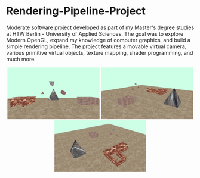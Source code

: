 # Rendering-Pipeline-Project

Moderate software project developed as part of my Master's degree studies at HTW Berlin - University of Applied Sciences. The goal was to explore Modern OpenGL, expand my knowledge of computer graphics, and build a simple rendering pipeline. The project features a movable virtual camera, various primitive virtual objects, texture mapping, shader programming, and much more.


<p align="center">
    <img src="./docs/img1.png"  width="49%" height="49%">
    <img src="./docs/img2.png"  width="49%" height="49%">
    <img src="./docs/img3.png"  width="49%" height="49%">
</p>
